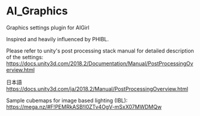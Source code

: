 # AI_Graphics
Graphics settings plugin for AIGirl

Inspired and heavily influenced by PHIBL.

Please refer to unity's post processing stack manual for detailed description of the settings:
https://docs.unity3d.com/2018.2/Documentation/Manual/PostProcessingOverview.html

日本語
https://docs.unity3d.com/ja/2018.2/Manual/PostProcessingOverview.html

Sample cubemaps for image based lighting (IBL):
https://mega.nz/#F!PEMRkASB!I0ZTv4OgV-mSxX07MWDMQw
